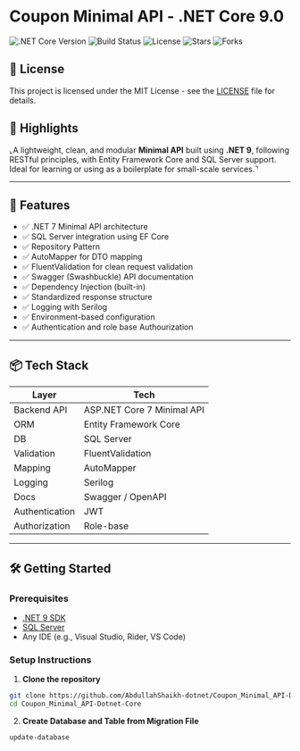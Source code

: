 
# Coupon Minimal API - .NET Core 9.0

![.NET Core Version](https://img.shields.io/badge/.NET%20Core-9.0-blue)
![Build Status](https://img.shields.io/badge/build-passing-brightgreen)
![License](https://img.shields.io/badge/License-MIT-blue.svg)
![Stars](https://img.shields.io/github/stars/AbdullahShaikh-dotnet/Coupon_Minimal_API-Dotnet-Core?style=social)
![Forks](https://img.shields.io/github/forks/AbdullahShaikh-dotnet/Coupon_Minimal_API-Dotnet-Core?style=social)


## 🧾 License
This project is licensed under the MIT License - see the [LICENSE](LICENSE) file for details.


## 📝 Highlights

⌞A lightweight, clean, and modular **Minimal API** built using **.NET 9**, following RESTful principles, with Entity Framework Core and SQL Server support. Ideal for learning or using as a boilerplate for small-scale services.⌝

---

## 🚀 Features

- ✅ .NET 7 Minimal API architecture  
- ✅ SQL Server integration using EF Core  
- ✅ Repository Pattern  
- ✅ AutoMapper for DTO mapping  
- ✅ FluentValidation for clean request validation  
- ✅ Swagger (Swashbuckle) API documentation  
- ✅ Dependency Injection (built-in)  
- ✅ Standardized response structure  
- ✅ Logging with Serilog  
- ✅ Environment-based configuration
- ✅ Authentication and role base Authourization

---

## 📦 Tech Stack

| Layer          | Tech                         |
|----------------|------------------------------|
| Backend API    | ASP.NET Core 7 Minimal API   |
| ORM            | Entity Framework Core        |
| DB             | SQL Server                   |
| Validation     | FluentValidation             |
| Mapping        | AutoMapper                   |
| Logging        | Serilog                      |
| Docs           | Swagger / OpenAPI            |
| Authentication | JWT                          |
| Authorization  | Role-base                    |

---

## 🛠️ Getting Started

### Prerequisites

- [.NET 9 SDK](https://dotnet.microsoft.com/download/dotnet/9.0)
- [SQL Server](https://www.microsoft.com/en-in/sql-server/sql-server-downloads?msockid=2038a0d8ff87628a0ce9b53bfe356361)
- Any IDE (e.g., Visual Studio, Rider, VS Code)

### Setup Instructions

1. **Clone the repository**

```bash
git clone https://github.com/AbdullahShaikh-dotnet/Coupon_Minimal_API-Dotnet-Core.git
cd Coupon_Minimal_API-Dotnet-Core
```

2. **Create Database and Table from Migration File**
```bash
update-database
```
